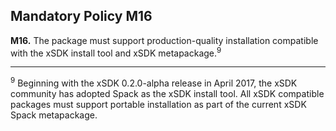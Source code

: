 ## Mandatory Policy M16

**M16.** The package must support production-quality installation compatible with the xSDK install tool
and xSDK metapackage.<sup>9</sup>


------

<sup>9</sup> Beginning with the xSDK 0.2.0-alpha release in April 2017, the xSDK community has adopted Spack as the
xSDK install tool. All xSDK compatible packages must support portable installation as part of the current xSDK
Spack metapackage.
